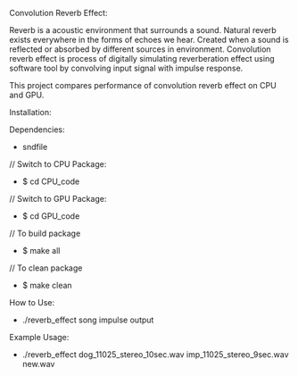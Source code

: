 Convolution Reverb Effect:

Reverb is a acoustic environment that surrounds a sound. Natural reverb exists everywhere in the forms of echoes we hear.
Created when a sound is reflected or absorbed by different sources in environment. Convolution reverb effect is process
of digitally simulating reverberation effect using software tool by convolving input signal with impulse response.

This project compares performance of convolution reverb effect on CPU and GPU. 

Installation:

Dependencies:
- sndfile

// Switch to CPU Package:
- $ cd CPU_code 

// Switch to GPU Package:
- $ cd GPU_code 

// To build package
 - $ make all

// To clean package
- $ make clean

How to Use:
- ./reverb_effect song impulse output
 
Example Usage:
 - ./reverb_effect dog_11025_stereo_10sec.wav imp_11025_stereo_9sec.wav new.wav




